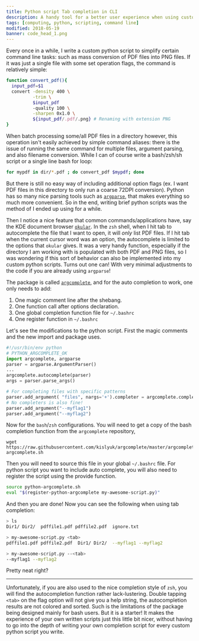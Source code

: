 ```yaml
---
title: Python script Tab completion in CLI
description: A handy tool for a better user experience when using custom python scripts
tags: [computing, python, scripting, command line]
modified: 2018-05-19
banner: code_head_1.png
---
```


Every once in a while, I write a custom python script to simplify certain
command line tasks: such as mass conversion of PDF files into PNG files. If it
was just a single file with some set operation flags, the command is relatively
simple:

```bash title="bash solution to PDF conversion"
function convert_pdf(){
  input_pdf=$1
  convert -density 400 \
          -trim \
          $input_pdf
          -quality 100 \
          -sharpen 0x1.0 \
          ${input_pdf/.pdf/.png} # Renaming with extension PNG
}
```

When batch processing some/all PDF files in a directory however, this operation
isn't easily achieved by simple command aliases: there is the issue of running
the same command for multiple files, argument parsing, and also filename
conversion. While I can of course write a bash/zsh/sh script or a single line
bash for loop:

```bash nocopy
for mypdf in dir/*.pdf ; do convert_pdf $mypdf; done
```

But there is still no easy way of including additional option flags (ex. I want
PDF files in this directory to only run a coarse 72DPI conversion). Python has
so many nice parsing tools such as [`argparse`][argparse], that makes
everything so much more convenient. So in the end, writing brief python scripts
was the method of I ended up using for a while.

Then I notice a nice feature that common commands/applications have, say the KDE
document browser [`okular`][okular]. In the `zsh` shell, when I hit tab to
autocomplete the file that I want to open, it will _only_ list PDF files. If I
hit tab when the current cursor word was an option, the autocomplete is limited
to the options that `okular` gives. It was a very handy function, especially if the
directory I am working with is populated with both PDF and PNG files, so I was
wondering if this sort of behavior can also be implemented into my custom python
scripts. Turns out one can! With very minimal adjustments to the code if you are
already using `argparse`!

The package is called [`argcomplete`][argcomplete], and for the auto completion
to work, one only needs to add:

1. One magic comment line after the shebang.
2. One function call after options declaration.
3. One global completion function file for `~/.bashrc`
4. One register function in `~/.bashrc`

Let's see the modifications to the python script. First the magic comments and
the new import and package uses.

```python showLineNumber hl{2}
#!/usr/bin/env python
# PYTHON_ARGCOMPLETE_OK
import argcomplete, argparse
parser = argparse.ArgumentParser()
...
argcomplete.autocomplete(parser)
args = parser.parse_args()

# For completing files with specific patterns
parser.add_argument( "files", nargs='+').completer = argcomplete.completers.FileCompleter( "*.pdf *.ps" )
# No completers is also fine!
parser.add_argument("--myflag1")
parser.add_argument("--myflag2")
```

Now for the `bash`/`zsh` configurations. You will need to get a copy of the
bash completion function from the `argcomplete` repository,

```
wget https://raw.githubusercontent.com/kislyuk/argcomplete/master/argcomplete/bash_completion.d/python-argcomplete.sh
```

Then you will need to source this file in your global `~/.bashrc` file. For
python script you want to include auto complete, you will also need to register
the script using the provide function.

```bash
source python-argcomplete.sh
eval "$(register-python-argcomplete my-awesome-script.py)"
```

And then you are done! Now you can see the following when using tab completion:

```bash nocopy
> ls
Dir1/ Dir2/  pdffile1.pdf pdffile2.pdf  ignore.txt

> my-awesome-script.py <tab>
pdffile1.pdf pdffile2.pdf  Dir1/ Dir2/  --myflag1 --myflag2

> my-awesome-script.py --<tab>
--myflag1 --myflag2
```

Pretty neat right?

---

Unfortunately, if you are also used to the nice completion style of `zsh`, you
will find the autocompletion function rather lack-lustering. Double tapping
`<tab>` on the flag option will not give you a help string, the autocompletion
results are not colored and sorted. Such is the limitations of the package
being designed mainly for bash users. But it is a starter! It makes the
experience of your own written scripts just this little bit nicer, without
having to go into the depth of writing your own completion script for every
custom python script you write.

[argparse]: https://docs.python.org/3/library/argparse.html
[okular]: https://okular.kde.org/
[argcomplete]: https://argcomplete.readthedocs.io/en/latest/

